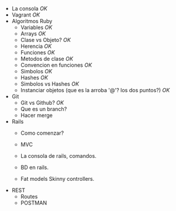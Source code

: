 - La consola *OK*
- Vagrant *OK*
- Algoritmos Ruby
  - Variables *OK*
  - Arrays *OK*
  - Clase vs Objeto? *OK*
  - Herencia *OK*
  - Funciones *OK*
  - Metodos de clase *OK*
  - Convencion en funciones *OK*
  - Simbolos *OK*
  - Hashes *OK*
  - Simbolos vs Hashes *OK*
  - Instanciar objetos (que es la arroba '@'? los dos puntos?) *OK*
- Git
  - Git vs Github? *OK*
  - Que es un branch?
  - Hacer merge
- Rails
  - Como comenzar?
  - MVC
  - La consola de rails, comandos.
  - BD en rails.

  - Fat models Skinny controllers.
- REST
  - Routes
  - POSTMAN
